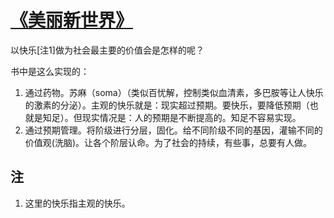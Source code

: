 # [《美丽新世界》](https://book.douban.com/subject/27002046/)
以快乐[注1]做为社会最主要的价值会是怎样的呢？

书中是这么实现的：
1. 通过药物。苏麻（soma）（类似百忧解，控制类似血清素，多巴胺等让人快乐的激素的分泌）。主观的快乐就是：现实超过预期。要快乐，要降低预期（也就是知足）。但现实情况是：人的预期是不断提高的。知足不容易实现。
2. 通过预期管理。将阶级进行分层，固化。给不同阶级不同的基因，灌输不同的价值观(洗脑)。让各个阶层认命。为了社会的持续，有些事，总要有人做。

## 注
1. 这里的快乐指主观的快乐。 